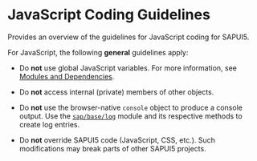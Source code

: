 <!-- loioeded636b85584cd586b1fe231d2b5dac -->

# JavaScript Coding Guidelines

Provides an overview of the guidelines for JavaScript coding for SAPUI5.

For JavaScript, the following **general** guidelines apply:

-   Do **not** use global JavaScript variables. For more information, see [Modules and Dependencies](../04_Essentials/modules-and-dependencies-91f23a7.md).

-   Do **not** access internal \(private\) members of other objects.

-   Do **not** use the browser-native `console` object to produce a console output. Use the [`sap/base/log`](https://ui5.sap.com/#/api/module:sap/base/Log) module and its respective methods to create log entries.

-   Do **not** override SAPUI5 code \(JavaScript, CSS, etc.\). Such modifications may break parts of other SAPUI5 projects.


